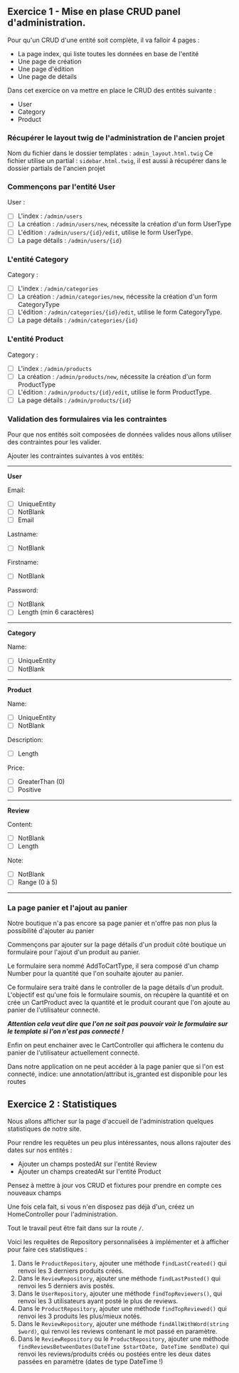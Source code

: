 ## Exercice 1 - Mise en plase CRUD panel d'administration.

Pour qu'un CRUD d'une entité soit complète, il va falloir 4 pages :
- La page index, qui liste toutes les données en base de l'entité
- Une page de création
- Une page d'édition
- Une page de détails

Dans cet exercice on va mettre en place le CRUD des entités suivante :
- User
- Category
- Product

### Récupérer le layout twig de l'administration de l'ancien projet

Nom du fichier dans le dossier templates : `admin_layout.html.twig`
Ce fichier utilise un partial : `sidebar.html.twig`, il est aussi à récupérer dans le dossier partials de l'ancien projet

### Commençons par l'entité User
User :
- [ ] L'index : `/admin/users`
- [ ] La création : `/admin/users/new`, nécessite la création d'un form UserType
- [ ] L'édition : `/admin/users/{id}/edit`, utilise le form UserType.
- [ ] La page détails : `/admin/users/{id}`

### L'entité Category
Category :
- [ ] L'index : `/admin/categories`
- [ ] La création : `/admin/categories/new`, nécessite la création d'un form CategoryType
- [ ] L'édition : `/admin/categories/{id}/edit`, utilise le form CategoryType.
- [ ] La page détails : `/admin/categories/{id}` 

### L'entité Product
Category :
- [ ] L'index : `/admin/products`
- [ ] La création : `/admin/products/new`, nécessite la création d'un form ProductType
- [ ] L'édition : `/admin/products/{id}/edit`, utilise le form ProductType.
- [ ] La page détails : `/admin/products/{id}`

### Validation des formulaires via les contraintes

Pour que nos entités soit composées de données valides nous allons utiliser des contraintes pour les valider.

Ajouter les contraintes suivantes à vos entités:

___
**User**

Email:
- [ ] UniqueEntity
- [ ] NotBlank
- [ ] Email

Lastname:
- [ ] NotBlank

Firstname:
- [ ] NotBlank

Password:
- [ ] NotBlank
- [ ] Length (min 6 caractères)
___
**Category**

Name:
- [ ] UniqueEntity
- [ ] NotBlank
___
**Product**

Name:
- [ ] UniqueEntity
- [ ] NotBlank

Description:
- [ ] Length

Price:
- [ ] GreaterThan (0)
- [ ] Positive
___
**Review**

Content:
- [ ] NotBlank
- [ ] Length

Note:
- [ ] NotBlank
- [ ] Range (0 à 5)
___

### La page panier et l'ajout au panier

Notre boutique n'a pas encore sa page panier et n'offre pas non plus la possibilité d'ajouter au panier

Commençons par ajouter sur la page détails d'un produit côté boutique un formulaire pour l'ajout d'un produit au panier.

Le formulaire sera nommé AddToCartType, il sera composé d'un champ Number pour la quantité que l'on souhaite ajouter au panier.

Ce formulaire sera traité dans le controller de la page détails d'un produit. L'objectif est qu'une fois le formulaire soumis, on récupère la quantité et on crée un CartProduct avec la quantité et le produit courant que l'on ajoute au panier de l'utilisateur connecté.

***Attention cela veut dire que l'on ne soit pas pouvoir voir le formulaire sur le template si l'on n'est pas connecté !***

Enfin on peut enchainer avec le CartController qui affichera le contenu du panier de l'utilisateur actuellement connecté.

Dans notre application on ne peut accéder à la page panier que si l'on est connecté, indice: une annotation/attribut is_granted est disponible pour les routes


## Exercice 2 : Statistiques

Nous allons afficher sur la page d'accueil de l'administration quelques statistiques de notre site.

Pour rendre les requêtes un peu plus intéressantes, nous allons rajouter des dates sur nos entités :

- Ajouter un champs postedAt sur l'entité Review
- Ajouter un champs createdAt sur l'entité Product

Pensez à mettre à jour vos CRUD et fixtures pour prendre en compte ces nouveaux champs

Une fois cela fait, si vous n'en disposez pas déjà d'un, créez un HomeController pour l'administration.

Tout le travail peut être fait dans sur la route `/`.

Voici les requêtes de Repository personnalisées à implémenter et à afficher pour faire ces statistiques :

1. Dans le `ProductRepository`, ajouter une méthode `findLastCreated()` qui renvoi les 3 derniers produits créés.
2. Dans le `ReviewRepository`, ajouter une méthode `findLastPosted()` qui renvoi les 5 derniers avis postés.
3. Dans le `UserRepository`, ajouter une méthode `findTopReviewers()`, qui renvoi les 3 utilisateurs ayant posté le plus de reviews.
4. Dans le `ProductRepository`, ajouter une méthode `findTopReviewed()` qui renvoi les 3 produits les plus/mieux notés.
5. Dans le `ReviewRepository`, ajouter une méthode `findAllWithWord(string $word)`, qui renvoi les reviews contenant le mot passé en paramètre.
6. Dans le `ReviewRepository` ou le `ProductRepository`, ajouter une méthode `findReviewsBetweenDates(DateTime $startDate, DateTime $endDate)` qui renvoi les reviews/produits créés ou postées entre les deux dates passées en paramètre (dates de type DateTime !) 
